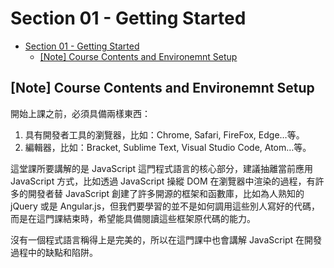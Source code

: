 # Section 01 - Getting Started

- [Section 01 - Getting Started](#section-01---getting-started)
  - [[Note] Course Contents and Environemnt Setup](#note-course-contents-and-environemnt-setup)

## [Note] Course Contents and Environemnt Setup

開始上課之前，必須具備兩樣東西：

1. 具有開發者工具的瀏覽器，比如：Chrome, Safari, FireFox, Edge…等。
2. 編輯器，比如：Bracket, Sublime Text, Visual Studio Code, Atom…等。

這堂課所要講解的是 JavaScript 這門程式語言的核心部分，建議抽離當前應用 JavaScript 方式，比如透過 JavaScript 操縱 DOM 在瀏覽器中渲染的過程，有許多的開發者替 JavaScript 創建了許多開源的框架和函數庫，比如為人熟知的 jQuery 或是 Angular.js，但我們要學習的並不是如何調用這些別人寫好的代碼，而是在這門課結束時，希望能具備閱讀這些框架原代碼的能力。

沒有一個程式語言稱得上是完美的，所以在這門課中也會講解 JavaScript 在開發過程中的缺點和陷阱。